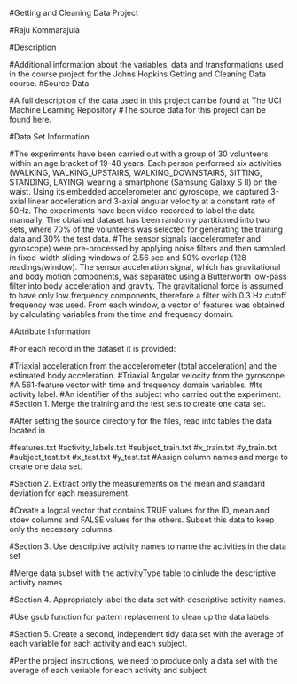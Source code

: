 #Getting and Cleaning Data Project

#Raju Kommarajula

#Description

#Additional information about the variables, data and transformations used in the course project for the Johns Hopkins Getting and Cleaning Data course.
#Source Data

#A full description of the data used in this project can be found at The UCI Machine Learning Repository
#The source data for this project can be found here.

#Data Set Information

#The experiments have been carried out with a group of 30 volunteers within an age bracket of 19-48 years. Each person performed six activities (WALKING, WALKING_UPSTAIRS, WALKING_DOWNSTAIRS, SITTING, STANDING, LAYING) wearing a smartphone (Samsung Galaxy S II) on the waist. Using its embedded accelerometer and gyroscope, we captured 3-axial linear acceleration and 3-axial angular velocity at a constant rate of 50Hz. The experiments have been video-recorded to label the data manually. The obtained dataset has been randomly partitioned into two sets, where 70% of the volunteers was selected for generating the training data and 30% the test data.
#The sensor signals (accelerometer and gyroscope) were pre-processed by applying noise filters and then sampled in fixed-width sliding windows of 2.56 sec and 50% overlap (128 readings/window). The sensor acceleration signal, which has gravitational and body motion components, was separated using a Butterworth low-pass filter into body acceleration and gravity. The gravitational force is assumed to have only low frequency components, therefore a filter with 0.3 Hz cutoff frequency was used. From each window, a vector of features was obtained by calculating variables from the time and frequency domain.

#Attribute Information

#For each record in the dataset it is provided:
  
#Triaxial acceleration from the accelerometer (total acceleration) and the estimated body acceleration.
#Triaxial Angular velocity from the gyroscope.
#A 561-feature vector with time and frequency domain variables.
#Its activity label.
#An identifier of the subject who carried out the experiment.
#Section 1. Merge the training and the test sets to create one data set.

#After setting the source directory for the files, read into tables the data located in

#features.txt
#activity_labels.txt
#subject_train.txt
#x_train.txt
#y_train.txt
#subject_test.txt
#x_test.txt
#y_test.txt
#Assign column names and merge to create one data set.

#Section 2. Extract only the measurements on the mean and standard deviation for each measurement.

#Create a logcal vector that contains TRUE values for the ID, mean and stdev columns and FALSE values for the others. Subset this data to keep only the necessary columns.

#Section 3. Use descriptive activity names to name the activities in the data set

#Merge data subset with the activityType table to cinlude the descriptive activity names

#Section 4. Appropriately label the data set with descriptive activity names.

#Use gsub function for pattern replacement to clean up the data labels.

#Section 5. Create a second, independent tidy data set with the average of each variable for each activity and each subject.

#Per the project instructions, we need to produce only a data set with the average of each veriable for each activity and subject
